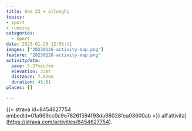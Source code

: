 ```yaml
---
title: 6km Z2 + allunghi
topics:
- sport
- running
categories:
  - Sport
date: 2023-01-26 12:56:11
images: ["20230126-activity-map.png"]
feature: "20230126-activity-map.png"
activitydata:
  pace: 5:37min/km
  elevation: 33mt
  distance: 7.82km
  duration: 43:51
places: []

---
```









{{< strava id=8454627754 embedId=01a969cc0c9e78261594f93da96028fea03600ab >}} all'attività](https://strava.com/activities/8454627754).
